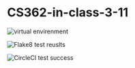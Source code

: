 # CS362-in-class-3-11

![virtual envirenment](https://github.com/ConnorBaldes/CS362-in-class-3-11/blob/main/virtual_env.JPG)

![Flake8 test reuslts](https://github.com/ConnorBaldes/CS362-in-class-3-11/blob/main/flake8_results.JPG)

![CircleCI test success](https://github.com/ConnorBaldes/CS362-in-class-3-11/blob/main/circle_ci_success.JPG)
